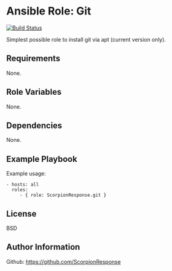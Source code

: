Ansible Role: Git
=================

[![Build Status](https://travis-ci.org/ScorpionResponse/ansible-git.svg?branch=master)](https://travis-ci.org/ScorpionResponse/ansible-git)

Simplest possible role to install git via apt (current version only).

Requirements
------------

None.

Role Variables
--------------

None.

Dependencies
------------

None.

Example Playbook
----------------

Example usage:

    - hosts: all
      roles:
         - { role: ScorpionResponse.git }

License
-------

BSD

Author Information
------------------

Github: https://github.com/ScorpionResponse
